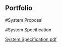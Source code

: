Portfolio
---------

#System Proposal

#System Specification

[System Specification.pdf](https://github.com/pmkimani/pmkimani.github.io/blob/eff9deffb66895070493708c13e4a3a78095876b/Kimani%20Paulson%20-%20System%20Proposal%20Part%201%5EM2%20-%20PhotoMap%20-%20v2.pdf)
